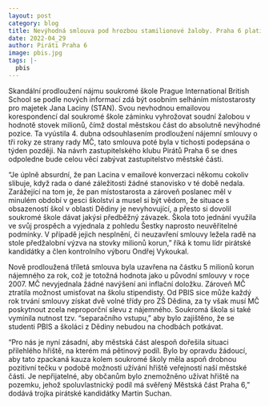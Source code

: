 ```yaml
---
layout: post
category: blog
title: Nevýhodná smlouva pod hrozbou stamilionové žaloby. Praha 6 platí za neprofesionalitu místostarosty Laciny
date: 2022-04_29
author: Piráti Praha 6
image: pbis.jpg
tags: |-
  pbis
---
```

Skandální prodloužení nájmu soukromé škole Prague International British School se podle nových informací zdá být osobním selháním místostarosty pro majetek Jana Laciny (STAN). Svou nevhodnou emailovou korespondencí dal soukromé škole záminku vyhrožovat soudní žalobou v hodnotě stovek milionů, čímž dostal městskou část do absolutně nevýhodné pozice. Ta vyústila 4. dubna odsouhlasením prodloužení nájemní smlouvy o tři roky ze strany rady MČ, tato smlouva poté byla v tichosti podepsána o týden později. Na návrh zastupitelského klubu Pirátů Praha 6 se dnes odpoledne bude celou věcí zabývat zastupitelstvo městské části.

“Je úplně absurdní, že pan Lacina v emailové konverzaci někomu cokoliv slibuje, když rada o dané záležitosti žádné stanovisko v té době nedala. Zarážející na tom je, že pan místostarosta a zároveň poslanec měl v minulém období v gesci školství a musel si být vědom, že situace s obsazeností škol v oblasti Dědiny je nevyhovující, a přesto si dovolil soukromé škole dávat jakýsi předběžný závazek. Škola toto jednání využila ve svůj prospěch a vyjednala z pohledu Šestky naprosto neuvěřitelné podmínky. V případě jejich nesplnění, či neuzavření smlouvy ležela radě na stole předžalobní výzva na stovky milionů korun,” říká k tomu lídr pirátské kandidátky a člen kontrolního výboru Ondřej Vykoukal.

Nově prodloužená tříletá smlouva byla uzavřena na částku 5 milionů korun nájemného za rok, což je totožná hodnota jako u původní smlouvy v roce 2007. MČ nevyjednala žádné navýšení ani inflační doložku. Zároveň MČ ztratila možnost umisťovat na školu stipendisty. Od PBIS sice může každý rok trvání smlouvy získat dvě volné třídy pro ZŠ Dědina, za ty však musí MČ poskytnout zcela neproporční slevu z nájemného. Soukromá škola si také vymínila nutnost tzv. “separačního vstupu,” aby bylo zajištěno, že se studenti PBIS a školáci z Dědiny nebudou na chodbách potkávat.

“Pro nás je nyní zásadní, aby městská část alespoň dořešila situaci přilehlého hřiště, na kterém má pětinový podíl. Bylo by opravdu žádoucí, aby tato zpackaná kauza kolem soukromé školy měla aspoň drobnou pozitivní tečku v podobě možnosti užívání hřiště veřejností naší městské části. Je nepřijatelné, aby občanům bylo znemožněno užívat hřiště na pozemku, jehož spoluvlastnický podíl má svěřený Městská část Praha 6,” dodává trojka pirátské kandidátky Martin Suchan.
